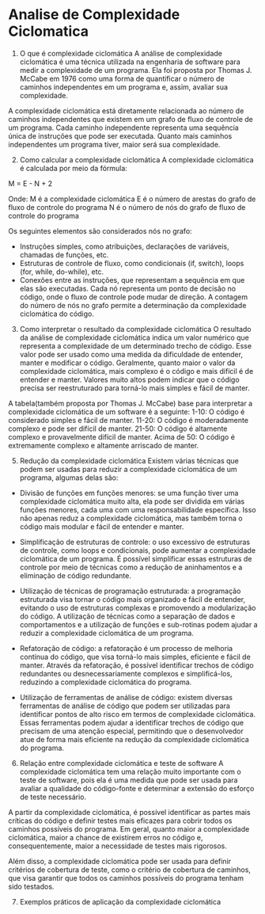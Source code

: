 # Analise de Complexidade Ciclomatica

1. O que é complexidade ciclomática
A análise de complexidade ciclomática é uma técnica utilizada na engenharia de software para medir a complexidade de um programa. Ela foi proposta por Thomas J. McCabe em 1976 como uma forma de quantificar o número de caminhos independentes em um programa e, assim, avaliar sua complexidade.

A complexidade ciclomática está diretamente relacionada ao número de caminhos independentes que existem em um grafo de fluxo de controle de um programa. Cada caminho independente representa uma sequência única de instruções que pode ser executada. Quanto mais caminhos independentes um programa tiver, maior será sua complexidade.


2. Como calcular a complexidade ciclomática
A complexidade ciclomática é calculada por meio da fórmula:


M = E - N + 2

Onde:
M é a complexidade ciclomática
E é o número de arestas do grafo de fluxo de controle do programa
N é o número de nós do grafo de fluxo de controle do programa

Os seguintes elementos são considerados nós no grafo:
- Instruções simples, como atribuições, declarações de variáveis, chamadas de funções, etc.
- Estruturas de controle de fluxo, como condicionais (if, switch), loops (for, while, do-while), etc.
- Conexões entre as instruções, que representam a sequência em que elas são executadas.
Cada nó representa um ponto de decisão no código, onde o fluxo de controle pode mudar de direção. A contagem do número de nós no grafo permite a determinação da complexidade ciclomática do código.


3. Como interpretar o resultado da complexidade ciclomática
O resultado da análise de complexidade ciclomática indica um valor numérico que representa a complexidade de um determinado trecho de código. Esse valor pode ser usado como uma medida da dificuldade de entender, manter e modificar o código.
Geralmente, quanto maior o valor da complexidade ciclomática, mais complexo é o código e mais difícil é de entender e manter. Valores muito altos podem indicar que o código precisa ser reestruturado para torná-lo mais simples e fácil de manter.

A tabela(também proposta por Thomas J. McCabe) base para interpretar a complexidade ciclomática de um software é a seguinte:
1-10: O código é considerado simples e fácil de manter.
11-20: O código é moderadamente complexo e pode ser difícil de manter.
21-50: O código é altamente complexo e provavelmente difícil de manter.
Acima de 50: O código é extremamente complexo e altamente arriscado de manter.



5. Redução da complexidade ciclomática
Existem várias técnicas que podem ser usadas para reduzir a complexidade ciclomática de um programa, algumas delas são:
- Divisão de funções em funções menores: se uma função tiver uma complexidade ciclomática muito alta, ela pode ser dividida em várias funções menores, cada uma com uma responsabilidade específica. Isso não apenas reduz a complexidade ciclomática, mas também torna o código mais modular e fácil de entender e manter.

- Simplificação de estruturas de controle: o uso excessivo de estruturas de controle, como loops e condicionais, pode aumentar a complexidade ciclomática de um programa. É possível simplificar essas estruturas de controle por meio de técnicas como a redução de aninhamentos e a eliminação de código redundante.

- Utilização de técnicas de programação estruturada: a programação estruturada visa tornar o código mais organizado e fácil de entender, evitando o uso de estruturas complexas e promovendo a modularização do código. A utilização de técnicas como a separação de dados e comportamentos e a utilização de funções e sub-rotinas podem ajudar a reduzir a complexidade ciclomática de um programa.

- Refatoração de código: a refatoração é um processo de melhoria contínua do código, que visa torná-lo mais simples, eficiente e fácil de manter. Através da refatoração, é possível identificar trechos de código redundantes ou desnecessariamente complexos e simplificá-los, reduzindo a complexidade ciclomática do programa.

- Utilização de ferramentas de análise de código: existem diversas ferramentas de análise de código que podem ser utilizadas para identificar pontos de alto risco em termos de complexidade ciclomática. Essas ferramentas podem ajudar a identificar trechos de código que precisam de uma atenção especial, permitindo que o desenvolvedor atue de forma mais eficiente na redução da complexidade ciclomática do programa.



6. Relação entre complexidade ciclomática e teste de software
A complexidade ciclomática tem uma relação muito importante com o teste de software, pois ela é uma medida que pode ser usada para avaliar a qualidade do código-fonte e determinar a extensão do esforço de teste necessário.

A partir da complexidade ciclomática, é possível identificar as partes mais críticas do código e definir testes mais eficazes para cobrir todos os caminhos possíveis do programa. Em geral, quanto maior a complexidade ciclomática, maior a chance de existirem erros no código e, consequentemente, maior a necessidade de testes mais rigorosos.

Além disso, a complexidade ciclomática pode ser usada para definir critérios de cobertura de teste, como o critério de cobertura de caminhos, que visa garantir que todos os caminhos possíveis do programa tenham sido testados.



7. Exemplos práticos de aplicação da complexidade ciclomática

